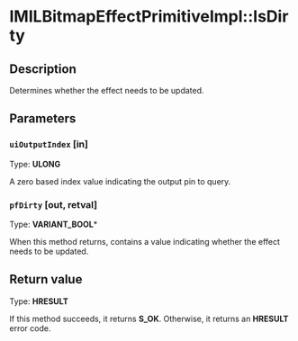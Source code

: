 # IMILBitmapEffectPrimitiveImpl::IsDirty

## Description

Determines whether the effect needs to be updated.

## Parameters

### `uiOutputIndex` [in]

Type: **ULONG**

A zero based index value indicating the output pin to query.

### `pfDirty` [out, retval]

Type: **VARIANT_BOOL***

When this method returns, contains a value indicating whether the effect needs to be updated.

## Return value

Type: **HRESULT**

If this method succeeds, it returns **S_OK**. Otherwise, it returns an **HRESULT** error code.